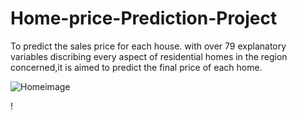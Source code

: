 # Home-price-Prediction-Project
 To predict the sales price for each house. with over 79 explanatory variables discribing every aspect of residential homes in the region concerned,it is aimed to predict the final price of each home.


![Homeimage](file:///home/seyi/Downloads/house-1867187_1280%20(1).jpg)

! [](file:///home/seyi/Downloads/house-1867187_1280%20(1).jpg)
